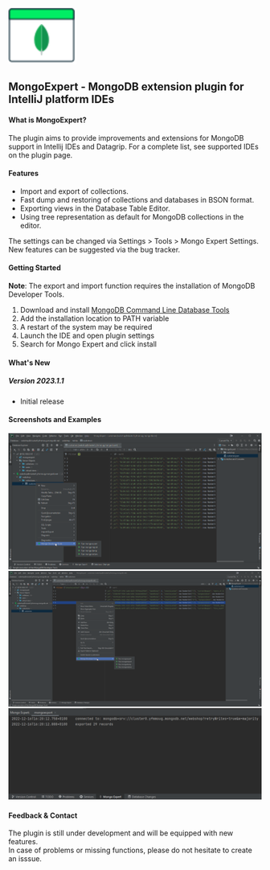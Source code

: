 ![](pluginIcon.svg)

MongoExpert - MongoDB extension plugin for IntelliJ platform IDEs
-----------------------------------------------------------------


#### What is MongoExpert?

The plugin aims to provide improvements and extensions for MongoDB support in Intellij IDEs and Datagrip. For a complete list, see supported IDEs on the plugin page.  

#### Features

*   Import and export of collections.
*   Fast dump and restoring of collections and databases in BSON format.
*   Exporting views in the Database Table Editor.
*   Using tree representation as default for MongoDB collections in the editor.

The settings can be changed via Settings > Tools > Mongo Expert Settings.  
New features can be suggested via the bug tracker.  

#### Getting Started

**Note**: The export and import function requires the installation of MongoDB Developer Tools.

1.  Download and install [MongoDB Command Line Database Tools](https://www.mongodb.com/try/download/database-tools)
2.  Add the installation location to PATH variable
3.  A restart of the system may be required
4.  Launch the IDE and open plugin settings
5.  Search for Mongo Expert and click install

#### What's New

##### Version 2023.1.1

*   Initial release

#### Screenshots and Examples

![](screenshots/menu_collection.png)  
![](screenshots/menu_editor.png)  
![](screenshots/toolbar.png)

#### Feedback & Contact
  
The plugin is still under development and will be equipped with new features.  
In case of problems or missing functions, please do not hesitate to create an isssue.
